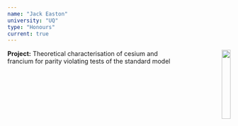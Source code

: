```yaml
---
name: "Jack Easton"
university: "UQ"
type: "Honours"
current: true
---
```


<div align="right" width="20%" style="border-style:transparent; border-width:25px;">
  <img align="right" width="20%" src="{{site.baseurl}}/images/students/JackEaston.jpg">
</div>

**Project:** Theoretical characterisation of cesium and francium for parity violating tests of the standard model
